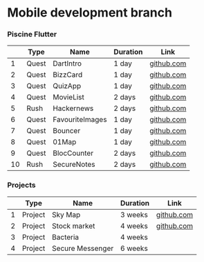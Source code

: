 # Mobile development branch

### Piscine Flutter

|     | Type  | Name            | Duration | Link                                                     |
| --- | ----- | --------------- | -------- | -------------------------------------------------------- |
| 1   | Quest | DartIntro       | 1 day    | [github.com](./subjects/flutter_piscine/intro)           |
| 2   | Quest | BizzCard        | 1 day    | [github.com](./subjects/flutter_piscine/bizzCard)        |
| 3   | Quest | QuizApp         | 1 day    | [github.com](./subjects/flutter_piscine/quizApp)         |
| 4   | Quest | MovieList       | 2 days   | [github.com](./subjects/flutter_piscine/movieList)       |
| 5   | Rush  | Hackernews      | 2 days   | [github.com](./subjects/flutter_piscine/hackernews)      |
| 6   | Quest | FavouriteImages | 1 day    | [github.com](./subjects/flutter_piscine/favoriteImages) |
| 7   | Quest | Bouncer         | 1 day   | [github.com](./subjects/flutter_piscine/bouncer)         |
| 8   | Quest  | 01Map           | 1 day   | [github.com](./subjects/flutter_piscine/01Maps)          |
| 9  | Quest | BlocCounter     | 2 days   | [github.com](./subjects/flutter_piscine/blocCounter)     |
| 10   | Rush | SecureNotes     | 2 days   | [github.com](./subjects/flutter_piscine/secureNotes)     |




### Projects

|     | Type    | Name             | Duration | Link                                                 |
| --- | ------- | ---------------- | -------- | ---------------------------------------------------- |
| 1   | Project | Sky Map          | 3 weeks  | [github.com](./subjects/flutter_piscine/skyMap)      |
| 2   | Project | Stock market     | 4 weeks  | [github.com](./subjects/flutter_piscine/stockMarket) |
| 3   | Project | Bacteria         | 4 weeks  |                                                      |
| 4   | Project | Secure Messenger | 6 weeks  |                                                      |
